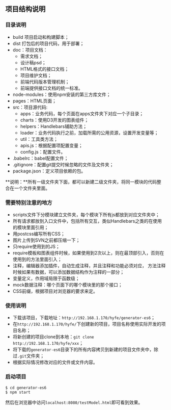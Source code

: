 ## 项目结构说明
### 目录说明
- build 项目启动和构建脚本；
- dist 打包后的项目代码，用于部署；
- doc：项目文档：
  - 需求文档；
  - 设计稿psd；
  - HTML格式的接口文档；
  - 项目维护文档；
  - 前端代码版本管理机制；
  - 前端提供接口文档的统一标准。
- node-modules：使用npm安装的第三方库文件；
- pages：HTML页面；
- src：项目源代码:
  - apps：业务代码，每个页面在apps文件夹下对应一个子目录；
  - charts：使用D3开发的图表组件；
  - helpers：Handlebars辅助方法；
  - loader：业务代码执行之前，加载所需的公用资源，设置开发变量等；
  - util：工具类方法；
  - apis.js：根据配置项配置变量；
  - config.js：配置文件。
- .babelrc：babel配置文件；
- .gitignore：配置git提交时候忽略的文件及文件夹；
- package.json：定义项目依赖的包。

**说明：**所有一级文件夹下面，都可以新建二级文件夹，将同一模块的代码整合在一个文件夹里面。

### 需要特别注意的地方

- scripts文件下分模块建立文件夹，每个模块下所有js都放到对应文件夹中；
- 所有请求都放到入口文件中，包括所有交互，类似Handlebars之类的在使用的模块里面引用；
- 用postcss编写所有CSS；
- 图片上传到SVN之前都压缩一下；
- 只require使用到的JS；
- require模板和图表组件时候，如果使用到2次以上，则在最顶部引入，否则在使用到的方法里面引入；
- 注释，编辑器添加插件，自动生成注释，并且注释和功能必须对应， 方法注释时候如果有数据，可以添加数据结构作为注释的一部分；
- 变量定义，作用域局限于函数级；
- mock数据注释：哪个页面下的哪个模块里的那个接口；
- CSS前缀，根据项目对浏览器的要求来定。

### 使用说明
- 下载该项目，下载地址：`http://192.168.1.170/hyfe/generator-es6`；
- 在`http://192.168.1.170/hyfe/`下创建新的项目，项目名称使用实际开发的项目名称；
- 将新创建的项目clone到本地：`git clone http://192.168.1.170/hyfe/xxx`；
- 将下载的`generator-es6`目录下的所有内容拷贝到新建的项目文件夹中，除过`.git`文件夹；
- 根据实际情况修改对应的文件或文件内容。

### 启动项目
```
$ cd generator-es6
$ npm start
```

然后在浏览器中访问`localhost:8080/testModel.html`即可看到效果。

### 

